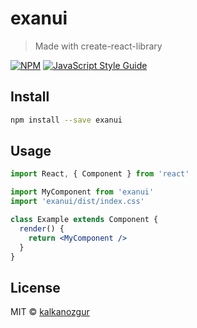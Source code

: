 # exanui

> Made with create-react-library

[![NPM](https://img.shields.io/npm/v/exanui.svg)](https://www.npmjs.com/package/exanui) [![JavaScript Style Guide](https://img.shields.io/badge/code_style-standard-brightgreen.svg)](https://standardjs.com)

## Install

```bash
npm install --save exanui
```

## Usage

```jsx
import React, { Component } from 'react'

import MyComponent from 'exanui'
import 'exanui/dist/index.css'

class Example extends Component {
  render() {
    return <MyComponent />
  }
}
```

## License

MIT © [kalkanozgur](https://github.com/kalkanozgur)
